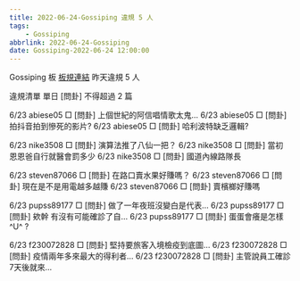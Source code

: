 ```yaml
---
title: 2022-06-24-Gossiping 違規 5 人
tags:
    - Gossiping
abbrlink: 2022-06-24-Gossiping
date: Gossiping-2022-06-24 12:00:00
---
```

Gossiping 板 [板規連結](https://www.ptt.cc/bbs/Gossiping/M.1637425085.A.07D.html)
昨天違規 5 人
<!-- more -->

違規清單
單日 [問卦] 不得超過 2 篇

6/23 abiese05 □ [問卦] 上個世紀的阿信唱情歌太鬼…
6/23 abiese05 □ [問卦] 拍抖音拍到慘死的影片?
6/23 abiese05 □ [問卦] 哈利波特缺乏邏輯?

6/23 nike3508 □ [問卦] 演算法推了八仙一把？
6/23 nike3508 □ [問卦] 當初恩恩爸自行就醫會罰多少
6/23 nike3508 □ [問卦] 國道內線路隊長

6/23 steven87066 □ [問卦] 在路口賣水果好賺嗎？
6/23 steven87066 □ [問卦]  現在是不是用電越多越賺
6/23 steven87066 □ [問卦] 賣檳榔好賺嗎

6/23 pupss89177 □ [問卦] 做了一年夜班沒變白是代表…
6/23 pupss89177 □ [問卦] 欸幹 有沒有可能確診了自…
6/23 pupss89177 □ [問卦] 蛋蛋會癢是怎樣^U^ ?

6/23 f230072828 □ [問卦] 堅持要旅客入境檢疫到底圖…
6/23 f230072828 □ [問卦] 疫情兩年多來最大的得利者…
6/23 f230072828 □ [問卦] 主管說員工確診7天後就來…